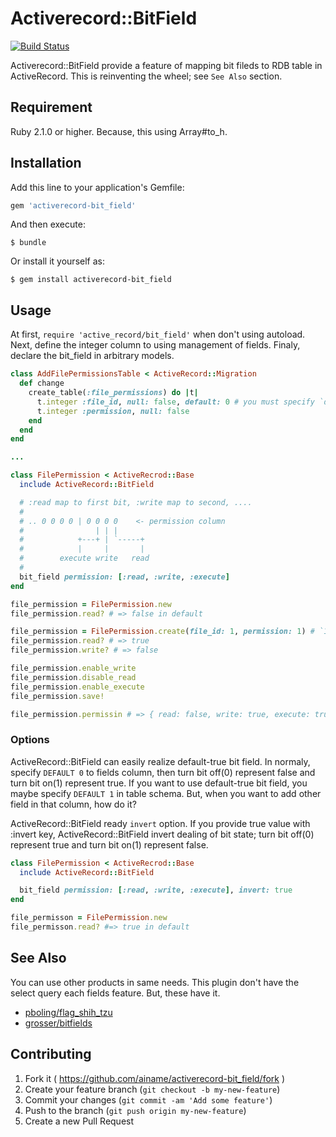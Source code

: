 # Activerecord::BitField

[![Build Status](https://travis-ci.org/ainame/activerecord-bit_field.svg?branch=master)](https://travis-ci.org/ainame/activerecord-bit_field)

Activerecord::BitField provide a feature of mapping bit fileds to RDB table in ActiveRecord.
This is reinventing the wheel; see `See Also` section.

## Requirement

Ruby 2.1.0 or higher.
Because, this using Array#to_h.

## Installation

Add this line to your application's Gemfile:

```ruby
gem 'activerecord-bit_field'
```

And then execute:

    $ bundle

Or install it yourself as:

    $ gem install activerecord-bit_field

## Usage

At first, `require 'active_record/bit_field'` when don't using autoload.
Next, define the integer column to using management of fields.
Finaly, declare the bit_field in arbitrary models.

```ruby
class AddFilePermissionsTable < ActiveRecord::Migration
  def change
    create_table(:file_permissions) do |t|
      t.integer :file_id, null: false, default: 0 # you must specify `default: 0`
      t.integer :permission, null: false
    end
  end
end

...

class FilePermission < ActiveRecrod::Base
  include ActiveRecord::BitField

  # :read map to first bit, :write map to second, ....
  #
  # .. 0 0 0 0 | 0 0 0 0    <- permission column
  #                | | |
  #            +---+ | `-----+
  #            |     |       |
  #        execute write   read
  #
  bit_field permission: [:read, :write, :execute]
end

file_permission = FilePermission.new
file_permission.read? # => false in default

file_permission = FilePermission.create(file_id: 1, permission: 1) # `1` is the bit map value
file_permission.read? # => true
file_permission.write? # => false

file_permission.enable_write
file_permission.disable_read
file_permission.enable_execute
file_permission.save!

file_permission.permissin # => { read: false, write: true, execute: true }
```

### Options

ActiveRecord::BitField can easily realize default-true bit field.
In normaly, specify `DEFAULT 0` to fields column, then turn bit off(0) represent false
and turn bit on(1) represent true. If you want to use default-true bit field,
you maybe specify `DEFAULT 1` in table schema. But, when you want to add other field
in that column, how do it?

ActiveRecord::BitField ready `invert` option. If you provide true value with :invert key,
ActiveRecord::BitField invert dealing of bit state; turn bit off(0) represent true and turn bit on(1) represent false.

```ruby
class FilePermission < ActiveRecrod::Base
  include ActiveRecord::BitField

  bit_field permission: [:read, :write, :execute], invert: true
end

file_permisson = FilePermission.new
file_permisson.read? #=> true in default
```

## See Also

You can use other products in same needs.
This plugin don't have the select query each fields feature.
But, these have it.

* [pboling/flag_shih_tzu](https://github.com/pboling/flag_shih_tzu)
* [grosser/bitfields](https://github.com/grosser/bitfields)

## Contributing

1. Fork it ( https://github.com/ainame/activerecord-bit_field/fork )
2. Create your feature branch (`git checkout -b my-new-feature`)
3. Commit your changes (`git commit -am 'Add some feature'`)
4. Push to the branch (`git push origin my-new-feature`)
5. Create a new Pull Request
